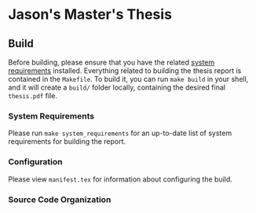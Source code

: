 # Jason's Master's Thesis

## Build

Before building, please ensure that you have the related [system
requirements](#system-requirements) installed. Everything related to building
the thesis report is contained in the `Makefile`. To build it, you can run `make
build` in your shell, and it will create a `build/` folder locally, containing
the desired final `thesis.pdf` file.

### System Requirements

Please run `make system_requirements` for an up-to-date list of system
requirements for building the report.

### Configuration

Please view `manifest.tex` for information about configuring the build.

### Source Code Organization
